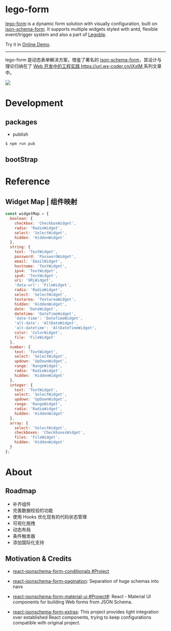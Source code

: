 # lego-form

[lego-form](https://github.com/wx-chevalier/Legoble/tree/master/lego-form) is a dynamic form solution with visually configuration, built on [json-schema-form](https://github.com/mozilla-services/react-jsonschema-form). It supports multiple widgets styled with antd, flexible event/trigger system and also a part of [Legoble](https://github.com/wx-chevalier/Legoble).

Try it in [Online Demo](https://stackblitz.com/edit/lego-form).

---

lego-form 是动态表单解决方案，借鉴了著名的 [json-schema-form]()，其设计与理论归纳在了 [Web 开发中的工程实践 https://url.wx-coder.cn/jXxlM ](https://url.wx-coder.cn/jXxlM)系列文章中。

![](https://i.postimg.cc/HnXYkbZS/image.png)

# Development

## packages

- publish

```sh
$ npm run pub
```

## bootStrap

# Reference

## Widget Map | 组件映射

```js
const widgetMap = {
  boolean: {
    checkbox: 'CheckboxWidget',
    radio: 'RadioWidget',
    select: 'SelectWidget',
    hidden: 'HiddenWidget'
  },
  string: {
    text: 'TextWidget',
    password: 'PasswordWidget',
    email: 'EmailWidget',
    hostname: 'TextWidget',
    ipv4: 'TextWidget',
    ipv6: 'TextWidget',
    uri: 'URLWidget',
    'data-url': 'FileWidget',
    radio: 'RadioWidget',
    select: 'SelectWidget',
    textarea: 'TextareaWidget',
    hidden: 'HiddenWidget',
    date: 'DateWidget',
    datetime: 'DateTimeWidget',
    'date-time': 'DateTimeWidget',
    'alt-date': 'AltDateWidget',
    'alt-datetime': 'AltDateTimeWidget',
    color: 'ColorWidget',
    file: 'FileWidget'
  },
  number: {
    text: 'TextWidget',
    select: 'SelectWidget',
    updown: 'UpDownWidget',
    range: 'RangeWidget',
    radio: 'RadioWidget',
    hidden: 'HiddenWidget'
  },
  integer: {
    text: 'TextWidget',
    select: 'SelectWidget',
    updown: 'UpDownWidget',
    range: 'RangeWidget',
    radio: 'RadioWidget',
    hidden: 'HiddenWidget'
  },
  array: {
    select: 'SelectWidget',
    checkboxes: 'CheckboxesWidget',
    files: 'FileWidget',
    hidden: 'HiddenWidget'
  }
};
```

# About

## Roadmap

- 补齐组件
- 完善数据校验的功能
- 使用 Hooks 优化现有的代码状态管理
- 可视化拖拽
- 动态布局
- 条件触发器
- 添加国际化支持

## Motivation & Credits

- [react-jsonschema-form-conditionals #Project](https://github.com/RxNT/react-jsonschema-form-conditionals)

- [react-jsonschema-form-pagination](https://github.com/RxNT/react-jsonschema-form-pagination): Separation of huge schemas into navs

- [react-jsonschema-form-material-ui #Project#](https://github.com/vip-git/react-jsonschema-form-material-ui): React - Material UI components for building Web forms from JSON Schema.

- [react-jsonschema-form-extras](https://github.com/RxNT/react-jsonschema-form-extras): This project provides light integration over established React components, trying to keep configurations compatible with original project.
